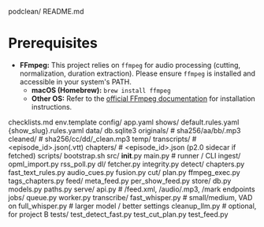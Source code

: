podclean/
  README.md

# Prerequisites

*   **FFmpeg:** This project relies on `ffmpeg` for audio processing (cutting, normalization, duration extraction). Please ensure `ffmpeg` is installed and accessible in your system's PATH.
    *   **macOS (Homebrew):** `brew install ffmpeg`
    *   **Other OS:** Refer to the [official FFmpeg documentation](https://ffmpeg.org/download.html) for installation instructions.

  checklists.md
  env.template
  config/
    app.yaml
    shows/
      default.rules.yaml
      {show_slug}.rules.yaml
  data/
    db.sqlite3
    originals/           # sha256/aa/bb/<sha>.mp3
    cleaned/             # sha256/cc/dd/<sha>_clean.mp3
    temp/
    transcripts/         # <episode_id>.json(.vtt)
    chapters/            # <episode_id>.json (p2.0 sidecar if fetched)
  scripts/
    bootstrap.sh
  src/
    __init__.py
    main.py              # runner / CLI
    ingest/
      opml_import.py
      rss_poll.py
    dl/
      fetcher.py
      integrity.py
    detect/
      chapters.py
      fast_text_rules.py
      audio_cues.py
      fusion.py
    cut/
      plan.py
      ffmpeg_exec.py
      tags_chapters.py
    feed/
      meta_feed.py
      per_show_feed.py
    store/
      db.py
      models.py
      paths.py
    serve/
      api.py             # /feed.xml, /audio/<hash>.mp3, /mark endpoints
    jobs/
      queue.py
      worker.py
    transcribe/
      fast_whisper.py    # small/medium, VAD on
      full_whisper.py    # larger model / better settings
      cleanup_llm.py     # optional, for project B
  tests/
    test_detect_fast.py
    test_cut_plan.py
    test_feed.py
